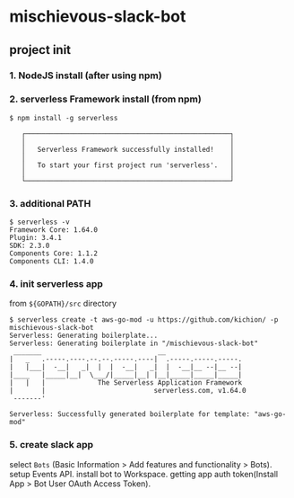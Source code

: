 # mischievous-slack-bot

## project init

### 1. NodeJS install (after using npm)

### 2. serverless Framework install (from npm)

```shell
$ npm install -g serverless

   ┌───────────────────────────────────────────────────┐
   │                                                   │
   │   Serverless Framework successfully installed!    │
   │                                                   │
   │   To start your first project run 'serverless'.   │
   │                                                   │
   └───────────────────────────────────────────────────┘

```

### 3. additional PATH

```shell
$ serverless -v
Framework Core: 1.64.0
Plugin: 3.4.1
SDK: 2.3.0
Components Core: 1.1.2
Components CLI: 1.4.0
```

### 4. init serverless app

from `${GOPATH}/src` directory

```shell
$ serverless create -t aws-go-mod -u https://github.com/kichion/ -p mischievous-slack-bot
Serverless: Generating boilerplate...
Serverless: Generating boilerplate in "/mischievous-slack-bot"
 _______                             __
|   _   .-----.----.--.--.-----.----|  .-----.-----.-----.
|   |___|  -__|   _|  |  |  -__|   _|  |  -__|__ --|__ --|
|____   |_____|__|  \___/|_____|__| |__|_____|_____|_____|
|   |   |             The Serverless Application Framework
|       |                           serverless.com, v1.64.0
 -------'

Serverless: Successfully generated boilerplate for template: "aws-go-mod"
```

### 5. create slack app

select `Bots` (Basic Information > Add features and functionality > Bots).
setup Events API.
install bot to Workspace.
getting app auth token(Install App > Bot User OAuth Access Token).

